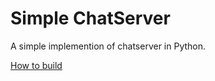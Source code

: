 # Simple ChatServer

A simple implemention of chatserver in Python.

[How to build](docs/BUILDING.md)